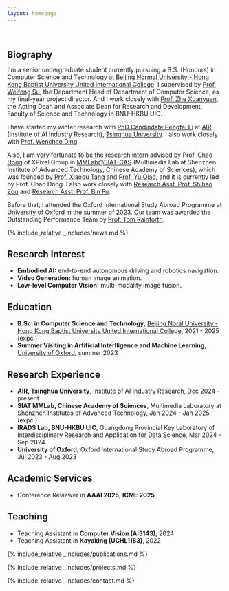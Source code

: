 ```yaml
---
layout: homepage
---
```


<h1 id="about-me"></h1>

<h2 style="margin: 60px 0px 10px;">Biography</h2>

I'm a senior undergraduate student currently pursuing a B.S. (Honours) in Computer Science and Technology at <a href="https://www.uic.edu.cn/en/">Beijing Normal University - Hong Kong Baptist University United International College</a>. I supervised by <a href="https://fst.uic.edu.cn/en/faculty/faculty.htm#/wfsu/en">Prof. Weifeng Su</a>, the Department Head of Department of Computer Science, as my final-year project director. And I work closely with <a href="https://fst.uic.edu.cn/en/faculty/faculty.htm#/zhexuanyuan/en">Prof. Zhe Xuanyuan</a>, the Acting Dean and Associate Dean for Research and Development, Faculty of Science and Technology in BNU-HKBU UIC.

I have started my winter research with <a href="https://philipflyg.github.io/">PhD Candindate Pengfei Li</a> at <a href="https://air.tsinghua.edu.cn/en/">AIR</a> (Institute of AI Industry Research), <a href="https://www.tsinghua.edu.cn/en/">Tsinghua University</a>. I also work closely with <a href="https://wenchaoding.github.io/personal/index.html">Prof. Wenchao Ding</a>.

Also, I am very fortunate to be the research intern advised by <a href="https://xpixel.group/2010/01/20/chaodong.html">Prof. Chao Dong</a> of XPixel Group in <a href="https://mmlab.siat.ac.cn/">MMLab@SIAT-CAS</a> (Multimedia Lab at Shenzhen Institute of Advanced Technology, Chinese Academy of Sciences), which was founded by <a href="https://www.ie.cuhk.edu.hk/faculty/Tang-Xiaoou-Sean/">Prof. Xiaoou Tang</a> and <a href="https://scholar.google.com/citations?user=gFtI-8QAAAAJ&hl=en">Prof. Yu Qiao</a>, and it is currently led by Prof. Chao Dong. I also work closely with <a href="https://jimmyzou.github.io/">Research Asst. Prof. Shihao Zou</a> and <a href="https://scholar.google.com/citations?hl=en&user=9WhK1y4AAAAJ&view_op=list_works">Research Asst. Prof. Bin Fu</a>.

Before that, I attended the Oxford International Study Abroad Programme at <a href="https://www.ox.ac.uk/">University of Oxford</a> in the summer of 2023. Our team was awarded the Outstanding Performance Team by <a href="https://www.stats.ox.ac.uk/people/tom-rainforth">Prof. Tom Rainforth</a>.

{% include_relative _includes/news.md %}

## Research Interest
- **Embodied AI:** end-to-end autonomous driving and robotics navigation.
- **Video Generation:** human image animation.
- **Low-level Computer Vision:** multi-modality image fusion.

## Education 
- **B.Sc. in Computer Science and Technology**, [Beijing Noral University - Hong Kong Baptist University United International College](https://www.uic.edu.cn/en/), 2021 - 2025 (expc.)
- **Summer Visiting in Artificial Interlligence and Machine Learning**, [University of Oxford](https://www.ox.ac.uk/), summer 2023

## Research Experience 
- **AIR, Tsinghua University**, Institute of AI Industry Research, Dec 2024 - present
- **SIAT MMLab, Chinese Academy of Sciences**, Multimedia Laboratory at Shenzhen Institutes of Advanced Technology, Jan 2024 - Jan 2025 (expc.)
- **IRADS Lab, BNU-HKBU UIC**, Guangdong Provincial Key Laboratory of Interdisciplinary Research and Application for Data Science, Mar 2024 - Sep 2024
- **University of Oxford**, Oxford International Study Abroad Programme, Jul 2023 - Aug 2023

## Academic Services
- Conference Reviewer in **AAAI 2025**, **ICME 2025**.

## Teaching
- Teaching Assistant in **Computer Vision (AI3143)**, 2024
- Teaching Assistant in **Kayaking (UCHL1183)**, 2022


{% include_relative _includes/publications.md %}

{% include_relative _includes/projects.md %}

{% include_relative _includes/contact.md %}
